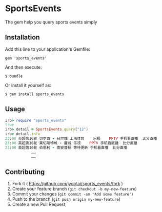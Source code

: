 # SportsEvents

The gem help you query sports events simply

## Installation

Add this line to your application's Gemfile:

    gem 'sports_events'

And then execute:

    $ bundle

Or install it yourself as:

    $ gem install sports_events

## Usage

```ruby
irb> require "sports_events"
true
irb> detail = SportsEvents.query("12")
irb> detail.info
23:00 英超第16轮 切尔西 - 赫尔城 上海体育    乐视    PPTV 手机看直播  比分直播
23:00 英超第16轮 莱切斯特城 - 曼城 乐视    PPTV 手机看直播  比分直播 
23:00 英超第16轮 伯恩利 - 南安普顿 等待更新 手机看直播  比分直播
            ……
            ……
```

## Contributing

1. Fork it ( https://github.com/jyootai/sports_events/fork )
2. Create your feature branch (`git checkout -b my-new-feature`)
3. Commit your changes (`git commit -am 'Add some feature'`)
4. Push to the branch (`git push origin my-new-feature`)
5. Create a new Pull Request
